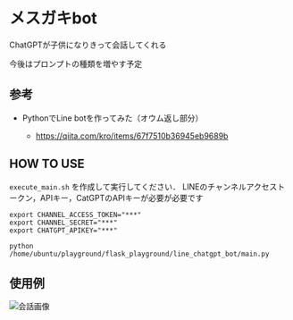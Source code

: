 # メスガキbot

ChatGPTが子供になりきって会話してくれる

今後はプロンプトの種類を増やす予定

## 参考
- PythonでLine botを作ってみた（オウム返し部分）
  
  - https://qiita.com/kro/items/67f7510b36945eb9689b
  
## HOW TO USE

`execute_main.sh` を作成して実行してください．
LINEのチャンネルアクセストークン，APIキー，CatGPTのAPIキーが必要が必要です

```
export CHANNEL_ACCESS_TOKEN="***"
export CHANNEL_SECRET="***"
export CHATGPT_APIKEY="***"

python /home/ubuntu/playground/flask_playground/line_chatgpt_bot/main.py
``` 

## 使用例
![会話画像](https://drive.google.com/uc?export=view&id=1eVZ4IU0jNZCe_q11zyWwVyuvYSve5I_C)
